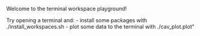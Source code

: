 Welcome to the terminal workspace playground!

Try opening a terminal and:
	- install some packages with ./install_workspaces.sh
	- plot some data to the terminal with ./cav_plot.plot"
